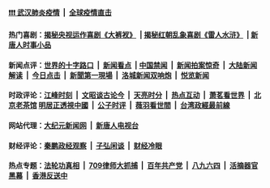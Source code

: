 #### [❗️❗️❗️ 武汉肺炎疫情](http://209.250.229.66:10000/videos/corona/) &nbsp;|&nbsp; [全球疫情直击](http://141.164.63.68/primary-scene/)

#### 热门喜剧：[揭秘央视运作喜剧《大裤衩》](http://209.250.229.66:10000/videos/res/big-shorts/) &nbsp;|&nbsp;[揭秘红朝乱象喜剧《雷人水浒》](http://209.250.229.66:10000/videos/res/OutlawsOfMarsh/) &nbsp;|&nbsp;[新唐人时事小品](http://209.250.229.66:10000/videos/res/comedy/)

#### 新闻点评：[世界的十字路口](http://141.164.63.68/tanghao/) &nbsp;|&nbsp; [新闻看点](http://141.164.63.68/news-insight/) &nbsp;|&nbsp;[中国禁闻](http://141.164.63.68/ntdtv-news/) &nbsp;|&nbsp; [新闻拍案惊奇](http://141.164.63.68/dayu/) &nbsp;|&nbsp; [大陆新闻解读](http://141.164.63.68/ntdtv-comedy/) &nbsp;|&nbsp; [今日点击](http://141.164.63.68/news-click/)  &nbsp;|&nbsp; [新聞第一現場](http://141.164.63.68/primary-scene/) &nbsp;|&nbsp; [洛城新闻双响炮](http://141.164.63.68/la-news/) &nbsp;|&nbsp; [悦览新闻](http://141.164.63.68/dingyue/)

#### 时政评论：[江峰时刻](http://141.164.63.68/today-in-history/) &nbsp;|&nbsp; [文昭谈古论今](http://141.164.63.68/wenzhao/) &nbsp;|&nbsp; [天亮时分](http://141.164.63.68/tianliang/) &nbsp;|&nbsp; [热点互动](http://141.164.63.68/ntdtv-rdhd/) &nbsp;|&nbsp; [萧茗看世界](http://141.164.63.68/simonegao/) &nbsp;|&nbsp; [北京老茶馆](http://141.164.63.68/teahouse/)  [明居正透視中國](http://141.164.63.68/decoding-china/)  &nbsp;|&nbsp; [公子时评](http://141.164.63.68/gongzi/)  &nbsp;|&nbsp; [薇羽看世間](http://141.164.63.68/weiyu/)  &nbsp;|&nbsp; [台湾政經最前線](http://141.164.63.68/taiwan/)   


#### 网站代理：[大纪元新闻网](http://141.164.63.68:10080/gb/) &nbsp;|&nbsp; [新唐人电视台](http://141.164.63.68:8000/gb/)

#### 财经评论：[秦鹏政经观察](http://141.164.63.68/qinpeng/) &nbsp;|&nbsp; [子弘闲谈](http://141.164.63.68/zihong/) &nbsp;|&nbsp; [财经冷眼](http://141.164.63.68/lengyan/) 

#### 热点专题：[法轮功真相](http://209.250.229.66:10000/videos/truth.html) &nbsp;|&nbsp; [709律师大抓捕](http://209.250.229.66:10000/videos/709/) &nbsp;|&nbsp; [百年共产党](http://209.250.229.66:10000/videos/ccp.html) &nbsp;|&nbsp; [八九六四](http://209.250.229.66:10000/videos/88/)  &nbsp;|&nbsp; [活摘器官黑幕](http://209.250.229.66:10000/videos/res/Organs/)  &nbsp;|&nbsp; [香港反送中](http://209.250.229.66:10000/videos/res/hk/) 

<img src='http://gfw-breaker.win/link4.md' width='0px' height='0px'/>
